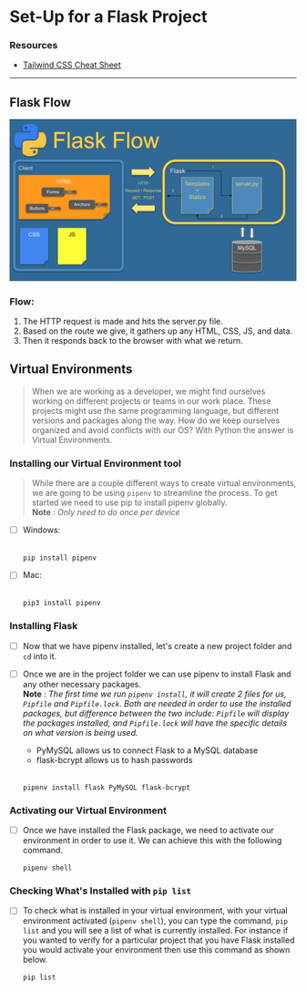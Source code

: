 # Set-Up for a Flask Project

### Resources

- [Tailwind CSS Cheat Sheet](https://nerdcave.com/tailwind-cheat-sheet)

---

## Flask Flow

![](./assets/flask-flow.png)

### Flow:

1. The HTTP request is made and hits the server.py file.
2. Based on the route we give, it gathers up any HTML, CSS, JS, and data.
3. Then it responds back to the browser with what we return.

## Virtual Environments

> When we are working as a developer, we might find ourselves working on different projects or teams in our work place. These projects might use the same programming language, but different versions and packages along the way. How do we keep ourselves organized and avoid conflicts with our OS? With Python the answer is Virtual Environments.

### Installing our Virtual Environment tool

> While there are a couple different ways to create virtual environments, we are going to be using `pipenv` to streamline the process. To get started we need to use pip to install pipenv globally.  
> **Note** : _Only need to do once per device_

- [ ] Windows: <br><br>

      pip install pipenv

- [ ] Mac: <br><br>

      pip3 install pipenv

### Installing Flask 


- [ ] Now that we have pipenv installed, let's create a new project folder and `cd` into it.

- [ ] Once we are in the project folder we can use pipenv to install Flask and any other necessary packages.  
**Note** : _The first time we run `pipenv install`, it will create 2 files for us, `Pipfile` and `Pipfile.lock`. Both are needed in order to use the installed packages, but difference between the two include: `Pipfile` will display the packages installed, and `Pipfile.lock` will have the specific details on what version is being used._
  - PyMySQL allows us to connect Flask to a MySQL database
  - flask-bcrypt allows us to hash passwords
  <br><br>
  ```
  pipenv install flask PyMySQL flask-bcrypt
  ```

### Activating our Virtual Environment

- [ ] Once we have installed the Flask package, we need to activate our environment in order to use it. We can achieve this with the following command.

      pipenv shell

### Checking What's Installed with `pip list`

- [ ] To check what is installed in your virtual environment, with your virtual environment activated (`pipenv shell`), you can type the command, `pip list` and you will see a list of what is currently installed. For instance if you wanted to verify for a particular project that you have Flask installed you would activate your environment then use this command as shown below.

      pip list

